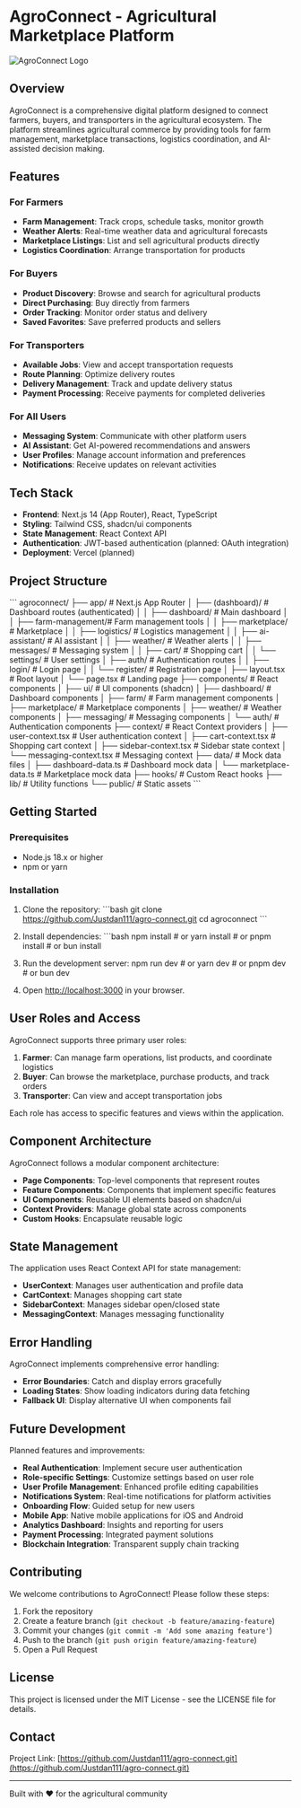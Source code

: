 # AgroConnect - Agricultural Marketplace Platform

![AgroConnect Logo](/placeholder.svg?height=100&width=300)

## Overview

AgroConnect is a comprehensive digital platform designed to connect farmers, buyers, and transporters in the agricultural ecosystem. The platform streamlines agricultural commerce by providing tools for farm management, marketplace transactions, logistics coordination, and AI-assisted decision making.

## Features

### For Farmers
- **Farm Management**: Track crops, schedule tasks, monitor growth
- **Weather Alerts**: Real-time weather data and agricultural forecasts
- **Marketplace Listings**: List and sell agricultural products directly
- **Logistics Coordination**: Arrange transportation for products

### For Buyers
- **Product Discovery**: Browse and search for agricultural products
- **Direct Purchasing**: Buy directly from farmers
- **Order Tracking**: Monitor order status and delivery
- **Saved Favorites**: Save preferred products and sellers

### For Transporters
- **Available Jobs**: View and accept transportation requests
- **Route Planning**: Optimize delivery routes
- **Delivery Management**: Track and update delivery status
- **Payment Processing**: Receive payments for completed deliveries

### For All Users
- **Messaging System**: Communicate with other platform users
- **AI Assistant**: Get AI-powered recommendations and answers
- **User Profiles**: Manage account information and preferences
- **Notifications**: Receive updates on relevant activities

## Tech Stack

- **Frontend**: Next.js 14 (App Router), React, TypeScript
- **Styling**: Tailwind CSS, shadcn/ui components
- **State Management**: React Context API
- **Authentication**: JWT-based authentication (planned: OAuth integration)
- **Deployment**: Vercel (planned)

## Project Structure

\`\`\`
agroconnect/
├── app/                    # Next.js App Router
│   ├── (dashboard)/        # Dashboard routes (authenticated)
│   │   ├── dashboard/      # Main dashboard
│   │   ├── farm-management/# Farm management tools
│   │   ├── marketplace/    # Marketplace
│   │   ├── logistics/      # Logistics management
│   │   ├── ai-assistant/   # AI assistant
│   │   ├── weather/        # Weather alerts
│   │   ├── messages/       # Messaging system
│   │   ├── cart/           # Shopping cart
│   │   └── settings/       # User settings
│   ├── auth/               # Authentication routes
│   │   ├── login/          # Login page
│   │   └── register/       # Registration page
│   ├── layout.tsx          # Root layout
│   └── page.tsx            # Landing page
├── components/             # React components
│   ├── ui/                 # UI components (shadcn)
│   ├── dashboard/          # Dashboard components
│   ├── farm/               # Farm management components
│   ├── marketplace/        # Marketplace components
│   ├── weather/            # Weather components
│   ├── messaging/          # Messaging components
│   └── auth/               # Authentication components
├── context/                # React Context providers
│   ├── user-context.tsx    # User authentication context
│   ├── cart-context.tsx    # Shopping cart context
│   ├── sidebar-context.tsx # Sidebar state context
│   └── messaging-context.tsx # Messaging context
├── data/                   # Mock data files
│   ├── dashboard-data.ts   # Dashboard mock data
│   └── marketplace-data.ts # Marketplace mock data
├── hooks/                  # Custom React hooks
├── lib/                    # Utility functions
└── public/                 # Static assets
\`\`\`

## Getting Started

### Prerequisites

- Node.js 18.x or higher
- npm or yarn

### Installation

1. Clone the repository:
   \`\`\`bash
   git clone https://github.com/Justdan111/agro-connect.git
   cd agroconnect
   \`\`\`

2. Install dependencies:
   \`\`\`bash
   npm install
        # or
        yarn install
        # or
        pnpm install
        # or
        bun install

3. Run the development server:
        npm run dev
        # or
        yarn dev
        # or
        pnpm dev
        # or
        bun dev

4. Open [http://localhost:3000](http://localhost:3000) in your browser.

## User Roles and Access

AgroConnect supports three primary user roles:

1. **Farmer**: Can manage farm operations, list products, and coordinate logistics
2. **Buyer**: Can browse the marketplace, purchase products, and track orders
3. **Transporter**: Can view and accept transportation jobs

Each role has access to specific features and views within the application.

## Component Architecture

AgroConnect follows a modular component architecture:

- **Page Components**: Top-level components that represent routes
- **Feature Components**: Components that implement specific features
- **UI Components**: Reusable UI elements based on shadcn/ui
- **Context Providers**: Manage global state across components
- **Custom Hooks**: Encapsulate reusable logic

## State Management

The application uses React Context API for state management:

- **UserContext**: Manages user authentication and profile data
- **CartContext**: Manages shopping cart state
- **SidebarContext**: Manages sidebar open/closed state
- **MessagingContext**: Manages messaging functionality

## Error Handling

AgroConnect implements comprehensive error handling:

- **Error Boundaries**: Catch and display errors gracefully
- **Loading States**: Show loading indicators during data fetching
- **Fallback UI**: Display alternative UI when components fail

## Future Development

Planned features and improvements:

- **Real Authentication**: Implement secure user authentication
- **Role-specific Settings**: Customize settings based on user role
- **User Profile Management**: Enhanced profile editing capabilities
- **Notifications System**: Real-time notifications for platform activities
- **Onboarding Flow**: Guided setup for new users
- **Mobile App**: Native mobile applications for iOS and Android
- **Analytics Dashboard**: Insights and reporting for users
- **Payment Processing**: Integrated payment solutions
- **Blockchain Integration**: Transparent supply chain tracking

## Contributing

We welcome contributions to AgroConnect! Please follow these steps:

1. Fork the repository
2. Create a feature branch (`git checkout -b feature/amazing-feature`)
3. Commit your changes (`git commit -m 'Add some amazing feature'`)
4. Push to the branch (`git push origin feature/amazing-feature`)
5. Open a Pull Request

## License

This project is licensed under the MIT License - see the LICENSE file for details.

## Contact

Project Link: [https://github.com/Justdan111/agro-connect.git](https://github.com/Justdan111/agro-connect.git)

---

Built with ❤️ for the agricultural community
